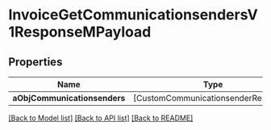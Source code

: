 # InvoiceGetCommunicationsendersV1ResponseMPayload

## Properties
Name | Type | Description | Notes
------------ | ------------- | ------------- | -------------
**aObjCommunicationsenders** | [CustomCommunicationsenderResponse] |  | 

[[Back to Model list]](../README.md#documentation-for-models) [[Back to API list]](../README.md#documentation-for-api-endpoints) [[Back to README]](../README.md)


